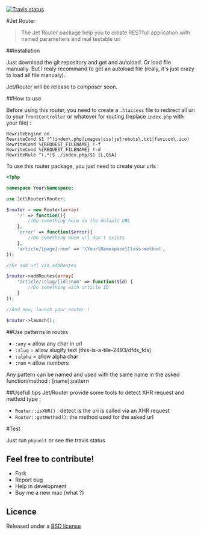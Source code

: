 [![Travis status](https://secure.travis-ci.org/CapMousse/Jet-Router.png)](http://travis-ci.org/#!/CapMousse/Jet-Router)

#Jet Router

> The Jet Router package help you to create RESTfull application with named parametters and real testable url

##Installation

Just download the git repository and get and autoload. Or load file manually. But I realy recommand to get an autoload file (realy, it's just crazy to load all file manualy).

Jet/Router will be release to composer soon.

##How to use

Before using this router, you need to create a `.htaccess` file to redirect all uri to your `frontController` or whatever for routing (replace `index.php` with your file) :

```
RewriteEngine on
RewriteCond $1 !^(index\.php|images|css|js|robots\.txt|favicon\.ico)
RewriteCond %{REQUEST_FILENAME} !-f
RewriteCond %{REQUEST_FILENAME} !-d
RewriteRule ^(.*)$ ./index.php/$1 [L,QSA]
```

To use this router package, you just need to create your urls :

```php
<?php

namespace Your\Namespace;

use Jet\Router\Router;

$router = new Router(array(
    '/' => function(){
        //Do something here on the default URL
    },
    'error' => function($error){
        //Do something when url don't exists
    },
    'article/[page]:num' => '\Your\Namespace\Class:method',
));

//Or add url via addRoutes

$router->addRoutes(array(
    'article/:slug/[id]:num' => function($id) {
        //Do something with article ID
    }
));

//And now, launch your router !

$router->launch();
```

##Use patterns in routes

- `:any` = allow any char in url
- `:slug` = allow slugify text (this-is-a-tile-2493/dfds_fds)
- `:alpha` = allow alpha char
- `:num` = allow numbers

Any pattern can be named and used with the same name in the asked function/method :
    [name]:pattern

##Usefull tips
Jet/Router provide some tools to detect XHR request and method type :

- `Router::isXHR()` : detect is the uri is called via an XHR request
- `Router::getMethod()`: the method used for the asked url


#Test

Just run `phpunit` or see the travis status

Feel free to contribute!
------------------------

* Fork
* Report bug
* Help in development
* Buy me a new mac (what ?)

Licence
-------

Released under a [BSD license](http://en.wikipedia.org/wiki/BSD_licenses)
